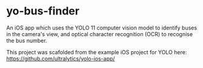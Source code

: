 # yo-bus-finder
An iOS app which uses the YOLO 11 computer vision model to identify buses in the camera's view, and optical character recognition (OCR) to recognise the bus number.

This project was scafolded from the example iOS project for YOLO here:  
https://github.com/ultralytics/yolo-ios-app/

